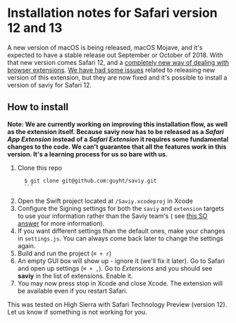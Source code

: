 # Installation notes for Safari version 12 and 13

A new version of macOS is being released, macOS Mojave, and it's expected to
have a stable release out September or October of 2018. With that new version
comes Safari 12, and a [completely new way of dealing with browser
extensions](https://developer.apple.com/documentation/safariservices/safari_app_extensions).
[We have had some issues](./crowdfunding.md) related to releasing new version
of this extension, but they are now fixed and it's possible to install a version
of saviy for Safari 12.

## How to install

**Note: We are currently working on improving this installation flow, as well
as the extension itself. Because saviy now has to be released as a _Safari
App Extension_ instead of a _Safari Extension_ it requires some fundamental
changes to the code. We can't guarantee that all the features work in
this version. It's a learning process for us so bare with us.**

1. Clone this repo
	  ```sh
		$ git clone git@github.com:guyht/saviy.git
		```
2. Open the Swift project located at `/Saviy.xcodeproj` in Xcode
3. Configure the Signing settings for both the `saviy` and `extension` targets
	 to use your information rather than the Saviy team's (
	 see [this SO answer](https://stackoverflow.com/questions/39754341/none-of-your-accounts-are-a-member-code-signing-errors-after-upgrading-to-xcode)
	 for more information).
4. If you want different settings than the default ones, make your changes in
	 `settings.js`. You can always come back later to change the settings again.
5. Build and run the project (`⌘ + r`)
6. An empty GUI box will show up - ignore it (we'll fix it later). Go to
	 Safari and open up settings (`⌘ + ,`). Go to _Extensions_ and you should
	 see **saviy** in the list of extensions. Enable it.
7. You may now press stop in Xcode and close Xcode. The extension will be
	 available even if you restart Safari.

This was tested on High Sierra with Safari Technology Preview (version 12). Let
us know if something is not working for you.
